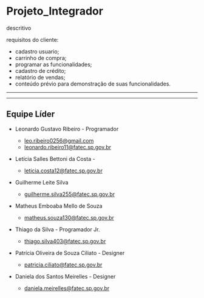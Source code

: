 # Projeto_Integrador

descritivo


requisitos do cliente:
 - cadastro usuario;
 - carrinho de compra;
 - programar as funcionalidades;
 - cadastro de crédito;
 - relatório de vendas;
 - conteúdo prévio para demonstração de suas funcionalidades.


----------------------------------------------------------------------------------------------------------------------------------------------------------
----------------------------------------------------------------------------------------------------------------------------------------------------------
## Equipe Líder

- Leonardo Gustavo Ribeiro - Programador 
    - leo.ribeiro0256@gmail.com
    - leonardo.ribeiro11@fatec.sp.gov.br

- Letícia Salles Bettoni da Costa - 
    - leticia.costa12@fatec.sp.gov.br

- Guilherme Leite Silva
    - guilherme.silva255@fatec.sp.gov.br

- Matheus Emboaba Mello de Souza
    - matheus.souza130@fatec.sp.gov.br

- Thiago da Silva - Programador Jr.
    - thiago.silva403@fatec.sp.gov.br

- Patrícia Oliveira de Souza Ciliato - Designer 
    - patricia.ciliato@fatec.sp.gov.br

- Daniela dos Santos Meirelles - Designer
    - daniela.meirelles@fatec.sp.gov.br
